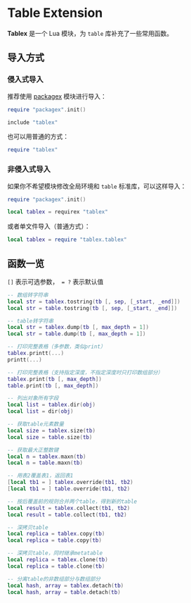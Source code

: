 # Table Extension

**Tablex** 是一个 Lua 模块，为 `table` 库补充了一些常用函数。

## 导入方式

### 侵入式导入

推荐使用 [packagex](https://github.com/blanhhy/packagex) 模块进行导入：

```lua
require "packagex".init()

include "tablex"
```

也可以用普通的方式：

```lua
require "tablex"
```

### 非侵入式导入

如果你不希望模块修改全局环境和 `table` 标准库，可以这样导入：

```lua
require "packagex".init()

local tablex = requirex "tablex"
```

或者单文件导入（普通方式）：

```lua
local tablex = require "tablex.tablex"
```

## 函数一览

`[]` 表示可选参数，` = ?` 表示默认值

```lua
-- 数组转字符串
local str = tablex.tostring(tb [, sep, [_start, _end]])
local str = table.tostring(tb [, sep, [_start, _end]])

-- table转字符串
local str = tablex.dump(tb [, max_depth = 1])
local str = table.dump(tb [, max_depth = 1])

-- 打印完整表格（多参数，类似print）
tablex.printt(...)
printt(...)

-- 打印完整表格（支持指定深度，不指定深度时只打印数组部分）
tablex.print(tb [, max_depth])
table.print(tb [, max_depth])

-- 列出对象所有字段
local list = tablex.dir(obj)
local list = dir(obj)

-- 获取table元素数量
local size = tablex.size(tb)
local size = table.size(tb)

-- 获取最大正整数键
local n = tablex.maxn(tb)
local n = table.maxn(tb)

-- 用表2覆盖表1，返回表1
[local tb1 = ] tablex.override(tb1, tb2)
[local tb1 = ] table.override(tb1, tb2)

-- 按后覆盖前的规则合并两个table，得到新的table
local result = tablex.collect(tb1, tb2)
local result = table.collect(tb1, tb2)

-- 深拷贝table
local replica = tablex.copy(tb)
local replica = table.copy(tb)

-- 深拷贝table，同时继承metatable
local replica = tablex.clone(tb)
local replica = table.clone(tb)

-- 分离table的非数组部分与数组部分
local hash, array = tablex.detach(tb)
local hash, array = table.detach(tb)
```